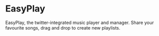 # EasyPlay
EasyPlay, the twitter-integrated music player and manager. Share your favourite songs, drag and drop to create new playlists.
